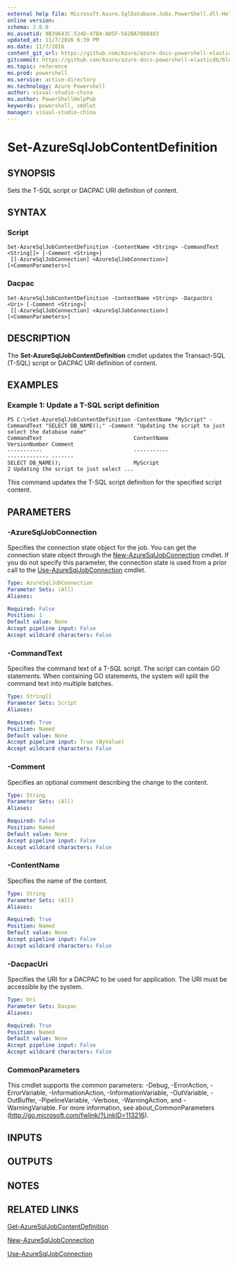 ```yaml
---
external help file: Microsoft.Azure.SqlDatabase.Jobs.PowerShell.dll-Help.xml
online version:
schema: 2.0.0
ms.assetid: 9B39643C-534D-47B4-A05F-562BA7088483
updated_at: 11/7/2016 6:39 PM
ms.date: 11/7/2016
content_git_url: https://github.com/Azure/azure-docs-powershell-elasticdb/blob/master/ElasticDB/ElasticDatabaseJobs/v0.8.33/Set-AzureSqlJobContentDefinition.md
gitcommit: https://github.com/Azure/azure-docs-powershell-elasticdb/blob/d819015b3c9ed8795d9959ab855df108d2be7d9c/ElasticDB/ElasticDatabaseJobs/v0.8.33/Set-AzureSqlJobContentDefinition.md
ms.topic: reference
ms.prod: powershell
ms.service: active-directory
ms.technology: Azure Powershell
author: visual-studio-china
ms.author: PowerShellHelpPub
keywords: powershell, cmdlet
manager: visual-studio-china
---
```


# Set-AzureSqlJobContentDefinition

## SYNOPSIS
Sets the T-SQL script or DACPAC URI definition of content.

## SYNTAX

### Script
```
Set-AzureSqlJobContentDefinition -ContentName <String> -CommandText <String[]> [-Comment <String>]
 [[-AzureSqlJobConnection] <AzureSqlJobConnection>] [<CommonParameters>]
```

### Dacpac
```
Set-AzureSqlJobContentDefinition -ContentName <String> -DacpacUri <Uri> [-Comment <String>]
 [[-AzureSqlJobConnection] <AzureSqlJobConnection>] [<CommonParameters>]
```

## DESCRIPTION
The **Set-AzureSqlJobContentDefinition** cmdlet updates the Transact-SQL (T-SQL) script or DACPAC URI definition of content.

## EXAMPLES

### Example 1: Update a T-SQL script definition
```
PS C:\>Set-AzureSqlJobContentDefinition -ContentName "MyScript" -CommandText "SELECT DB_NAME();" -Comment "Updating the script to just select the database name"
CommandText                             ContentName                                                      VersionNumber Comment                               
-----------                             -----------                                                      ------------- -------                               
SELECT DB_NAME();                       MyScript                                                                     2 Updating the script to just select ...
```

This command updates the T-SQL script definition for the specified script content.

## PARAMETERS

### -AzureSqlJobConnection
Specifies the connection state object for the job.
You can get the connection state object through the [New-AzureSqlJobConnection](./New-AzureSqlJobConnection.md) cmdlet.
If you do not specify this parameter, the connection state is used from a prior call to the [Use-AzureSqlJobConnection](./Use-AzureSqlJobConnection.md) cmdlet.

```yaml
Type: AzureSqlJobConnection
Parameter Sets: (All)
Aliases:

Required: False
Position: 1
Default value: None
Accept pipeline input: False
Accept wildcard characters: False
```

### -CommandText
Specifies the command text of a T-SQL script.
The script can contain GO statements.
When containing GO statements, the system will split the command text into multiple batches.

```yaml
Type: String[]
Parameter Sets: Script
Aliases:

Required: True
Position: Named
Default value: None
Accept pipeline input: True (ByValue)
Accept wildcard characters: False
```

### -Comment
Specifies an optional comment describing the change to the content.

```yaml
Type: String
Parameter Sets: (All)
Aliases:

Required: False
Position: Named
Default value: None
Accept pipeline input: False
Accept wildcard characters: False
```

### -ContentName
Specifies the name of the content.

```yaml
Type: String
Parameter Sets: (All)
Aliases:

Required: True
Position: Named
Default value: None
Accept pipeline input: False
Accept wildcard characters: False
```

### -DacpacUri
Specifies the URI for a DACPAC to be used for application.
The URI must be accessible by the system.

```yaml
Type: Uri
Parameter Sets: Dacpac
Aliases:

Required: True
Position: Named
Default value: None
Accept pipeline input: False
Accept wildcard characters: False
```

### CommonParameters
This cmdlet supports the common parameters: -Debug, -ErrorAction, -ErrorVariable, -InformationAction, -InformationVariable, -OutVariable, -OutBuffer, -PipelineVariable, -Verbose, -WarningAction, and -WarningVariable. For more information, see about_CommonParameters (http://go.microsoft.com/fwlink/?LinkID=113216).

## INPUTS

## OUTPUTS

## NOTES

## RELATED LINKS

[Get-AzureSqlJobContentDefinition](xref:ElasticDatabaseJobs/v0.8.33/Get-AzureSqlJobContentDefinition.md)

[New-AzureSqlJobConnection](xref:ElasticDatabaseJobs/v0.8.33/New-AzureSqlJobConnection.md)

[Use-AzureSqlJobConnection](xref:ElasticDatabaseJobs/v0.8.33/Use-AzureSqlJobConnection.md)
